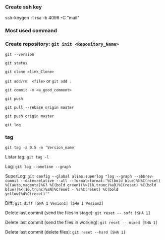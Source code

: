 ### Create ssh key 

ssh-keygen -t rsa -b 4096 -C "mail"

### Most used command 

### Create repository: `git init <Repository_Name>`

`git --version`

`git status`

`git clone <link_Clone>`

`git add/rm  <file>` or `git add .` 

`git commit -m <a_good_comment>`

`git push`

`git pull --rebase origin master`

`git push origin master`

`git log` 

### tag

`git tag -a 0.5 -m 'Version_name'`

Listar tag: `git tag -l`

Log: `git log --oneline --graph`

SuperLog: `git config --global alias.superlog "log --graph --abbrev-commit --date=relative --all --format=format:'%C(bold blue)%h%C(reset) %C(auto,magenta)%G? %C(bold green)(%>(18,trunc)%aD)%C(reset) %C(bold blue)[%<(10,trunc)%aN]%Creset - %s%C(reset) %C(bold yellow)%d%C(reset)'"`

Diff: `git diff [SHA 1 Vesion1] [SHA 1 Vesion2]`

Delete last commit (send the files in stage): `git reset -- soft [SHA 1]`

Delete last commit (send the files in working): `git reset -- mixed [SHA 1]`

Delete last commit (delete files): `git reset --hard [SHA 1]`
